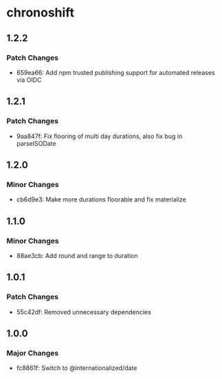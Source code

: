 # chronoshift

## 1.2.2

### Patch Changes

- 659ea66: Add npm trusted publishing support for automated releases via OIDC

## 1.2.1

### Patch Changes

- 9aa847f: Fix flooring of multi day durations, also fix bug in parseISODate

## 1.2.0

### Minor Changes

- cb6d9e3: Make more durations floorable and fix materialize

## 1.1.0

### Minor Changes

- 88ae3cb: Add round and range to duration

## 1.0.1

### Patch Changes

- 55c42df: Removed unnecessary dependencies

## 1.0.0

### Major Changes

- fc8861f: Switch to @internationalized/date
